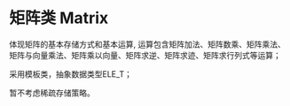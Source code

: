 # 矩阵类 Matrix

体现矩阵的基本存储方式和基本运算, 运算包含矩阵加法、矩阵数乘、矩阵乘法、矩阵与向量乘法、矩阵乘以向量、矩阵求逆、矩阵求迹、矩阵求行列式等运算；

采用模板类，抽象数据类型ELE_T；

暂不考虑稀疏存储策略。
